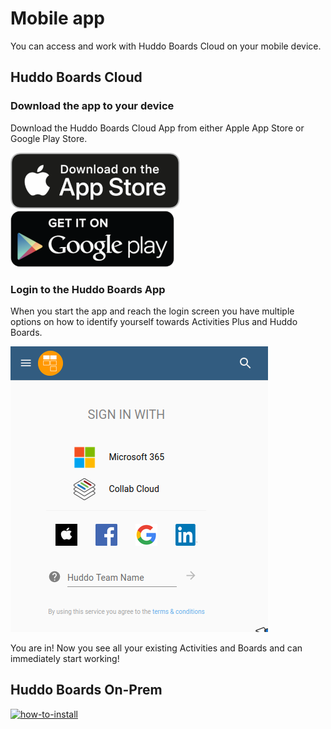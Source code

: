 # Mobile app

You can access and work with Huddo Boards Cloud on your mobile device.

## Huddo Boards Cloud

### Download the app to your device

Download the Huddo Boards Cloud App from either Apple App Store or Google Play Store.

[![App Store](../../assets/images/app-store.png)](https://apps.apple.com/au/app/huddo-boards-for-cloud/id1348187330)
[![Google Play](../../assets/images/google-play.png)](https://play.google.com/store/apps/details?id=com.huddo.boards.twa&hl=en_AU)

### Login to the Huddo Boards App

When you start the app and reach the login screen you have multiple options on how to identify yourself towards Activities Plus and Huddo Boards.

![Choose Login Option](../boards-login.png)

You are in! Now you see all your existing Activities and Boards and can immediately start working!

## Huddo Boards On-Prem

[![how-to-install](http://img.youtube.com/vi/0p14S4UAwUY/0.jpg)](http://www.youtube.com/watch?v=0p14S4UAwUY)